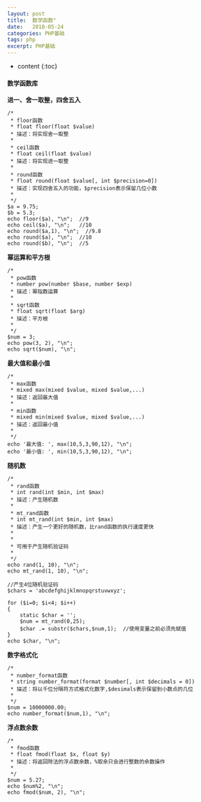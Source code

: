 ```yaml
---
layout: post
title:  数学函数"
date:   2018-05-24
categories: PHP基础
tags: php
excerpt: PHP基础
---
```


* content
{:toc}

#### 数学函数库

**进一、舍一取整，四舍五入**

    /*
     * floor函数
     * float floor(float $value)
     * 描述：将实现舍一取整
     *
     * ceil函数
     * float ceil(float $value)
     * 描述：将实现进一取整
     *
     * round函数
     * float round(float $value[, int $precision=0])
     * 描述：实现四舍五入的功能，$precision表示保留几位小数
     *
     */
    $a = 9.75;
    $b = 5.3;
    echo floor($a), "\n";  //9
    echo ceil($a), "\n";   //10
    echo round($a,1), "\n";  //9.8
    echo round($a), "\n";  //10
    echo round($b), "\n";  //5

**幂运算和平方根**

    /*
     * pow函数
     * number pow(number $base, number $exp)
     * 描述：幂指数运算
     *
     * sqrt函数
     * float sqrt(float $arg)
     * 描述：平方根
     *
     */
    $num = 3;
    echo pow(3, 2), "\n";
    echo sqrt($num), "\n";

**最大值和最小值**

    /*
     * max函数
     * mixed max(mixed $value, mixed $value,...)
     * 描述：返回最大值
     *
     * min函数
     * mixed min(mixed $value, mixed $value,...)
     * 描述：返回最小值
     *
     */
    echo '最大值: ', max(10,5,3,90,12), "\n";
    echo '最小值: ', min(10,5,3,90,12), "\n";

**随机数**

    /*
     * rand函数
     * int rand(int $min, int $max)
     * 描述：产生随机数
     *
     * mt_rand函数
     * int mt_rand(int $min, int $max)
     * 描述：产生一个更好的随机数，比rand函数的执行速度更快
     *
     *
     * 可用于产生随机验证码
     *
     */
    echo rand(1, 10), "\n";
    echo mt_rand(1, 10), "\n";
    
    //产生4位随机验证码
    $chars = 'abcdefghijklmnopqrstuvwxyz';
    
    for ($i=0; $i<4; $i++)
    {
        static $char = '';
        $num = mt_rand(0,25);
        $char .= substr($chars,$num,1);  //使用变量之前必须先赋值
    }
    echo $char, "\n";

**数字格式化**

    /*
     * number_format函数
     * string number_format(format $number[, int $decimals = 0])
     * 描述：将以千位分隔符方式格式化数字,$desimals表示保留到小数点的几位
     *
     */
    $num = 10000000.00;
    echo number_format($num,1), "\n";

**浮点数余数**

    /*
     * fmod函数
     * float fmod(float $x, float $y)
     * 描述：将返回除法的浮点数余数，%取余只会进行整数的余数操作
     *
     */
    $num = 5.27;
    echo $num%2, "\n";
    echo fmod($num, 2), "\n";
